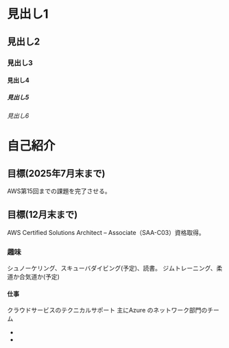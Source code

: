 # 見出し1
## 見出し2
### 見出し3
#### 見出し4
##### 見出し5
###### 見出し6
# 自己紹介
## 目標(2025年7月末まで)
AWS第15回までの課題を完了させる。
## 目標(12月末まで)
AWS Certified Solutions Architect – Associate（SAA-C03）資格取得。
### 趣味
シュノーケリング、スキューバダイビング(予定)、読書。
ジムトレーニング、柔道か合気道か(予定)
#### 仕事
クラウドサービスのテクニカルサポート
主にAzure のネットワーク部門のチーム

- 
- 
